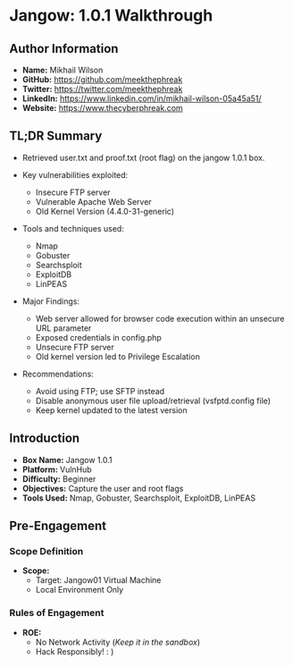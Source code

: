 # Jangow: 1.0.1 Walkthrough

## Author Information

- **Name:** Mikhail Wilson
- **GitHub:** <https://github.com/meekthephreak>
- **Twitter:** <https://twitter.com/meekthephreak>
- **LinkedIn:** <https://www.linkedin.com/in/mikhail-wilson-05a45a51/>
- **Website:** <https://www.thecyberphreak.com>

## TL;DR Summary

- Retrieved user.txt and proof.txt (root flag) on the jangow 1.0.1 box.
- Key vulnerabilities exploited:
  - Insecure FTP server
  - Vulnerable Apache Web Server
  - Old Kernel Version (4.4.0-31-generic)

- Tools and techniques used:
  - Nmap
  - Gobuster
  - Searchsploit
  - ExploitDB
  - LinPEAS

- Major Findings:
  - Web server allowed for browser code execution within an unsecure URL parameter
  - Exposed credentials in config.php
  - Unsecure FTP server
  - Old kernel version led to Privilege Escalation

- Recommendations:
  - Avoid using FTP; use SFTP instead
  - Disable anonymous user file upload/retrieval (vsfptd.config file)
  - Keep kernel updated to the latest version

## Introduction

- **Box Name:** Jangow 1.0.1
- **Platform:** VulnHub
- **Difficulty:** Beginner
- **Objectives:** Capture the user and root flags
- **Tools Used:** Nmap, Gobuster, Searchsploit, ExploitDB, LinPEAS

## Pre-Engagement

### Scope Definition

- **Scope:**
  - Target: Jangow01 Virtual Machine
  - Local Environment Only

### Rules of Engagement

- **ROE:**
  - No Network Activity (*Keep it in the sandbox*)
  - Hack Responsibly! : )
  